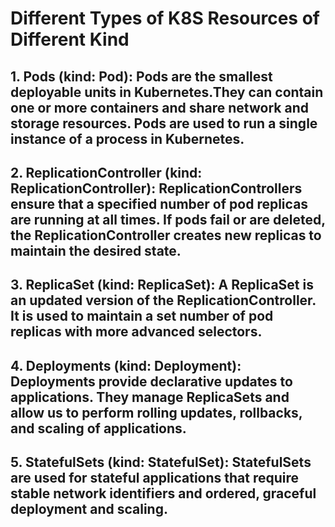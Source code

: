 # Different Types of K8S Resources of Different Kind

## 1. Pods (kind: Pod): Pods are the smallest deployable units in Kubernetes.They can contain one or more containers and share network and storage resources. Pods are used to run a single instance of a process in Kubernetes.

## 2. ReplicationController (kind: ReplicationController): ReplicationControllers ensure that a specified number of pod replicas are running at all times. If pods fail or are deleted, the ReplicationController creates new replicas to maintain the desired state.

## 3. ReplicaSet (kind: ReplicaSet): A ReplicaSet is an updated version of the ReplicationController. It is used to maintain a set number of pod replicas with more advanced selectors.

## 4. Deployments (kind: Deployment): Deployments provide declarative updates to applications. They manage ReplicaSets and allow us to perform rolling updates, rollbacks, and scaling of applications.

## 5. StatefulSets (kind: StatefulSet): StatefulSets are used for stateful applications that require stable network identifiers and ordered, graceful deployment and scaling.

